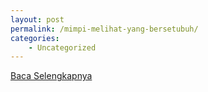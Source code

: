 ```yaml
---
layout: post
permalink: /mimpi-melihat-yang-bersetubuh/
categories:
    - Uncategorized
---
```


[Baca Selengkapnya](/07)